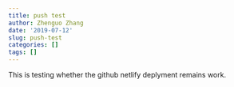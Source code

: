 ```yaml
---
title: push test
author: Zhenguo Zhang
date: '2019-07-12'
slug: push-test
categories: []
tags: []
---
```


This is testing whether the github netlify deplyment
remains work.